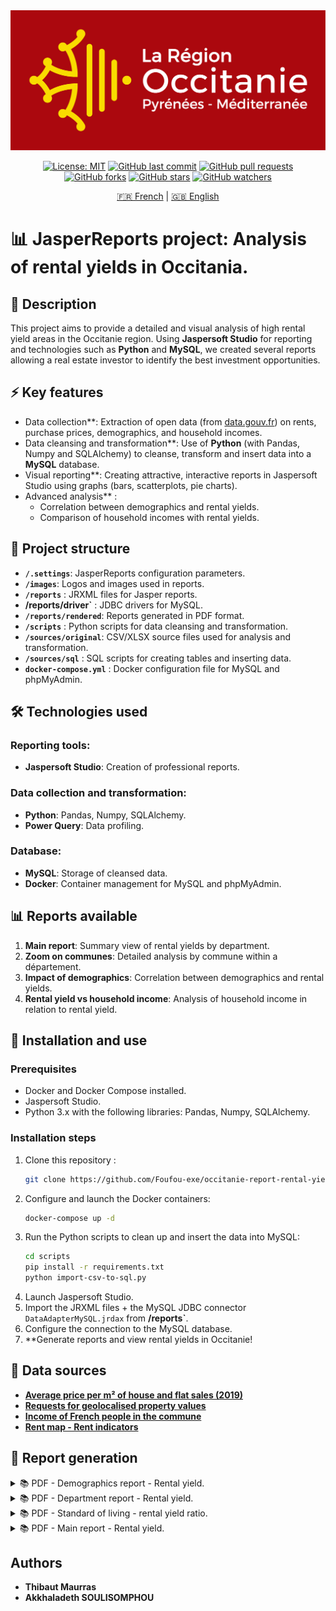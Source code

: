 <div align="center">
  <img src="images/OC-1706-instit-logo rectangle-quadri-150x150-150dpi.png" alt="occitanie-banner" />

[![License: MIT](https://img.shields.io/badge/License-Apache-yellow.svg)](https://github.com/Foufou-exe/occitanie-report-rental-yields/blob/main/LICENSE)
[![GitHub last commit](https://img.shields.io/github/last-commit/Foufou-exe/occitanie-report-rental-yields)]()
[![GitHub pull requests](https://img.shields.io/github/issues-pr/Foufou-exe/occitanie-report-rental-yields)]()
[![GitHub forks](https://img.shields.io/github/forks/Foufou-exe/occitanie-report-rental-yields)]()
[![GitHub stars](https://img.shields.io/github/stars/Foufou-exe/occitanie-report-rental-yields)]()
[![GitHub watchers](https://img.shields.io/github/watchers/Foufou-exe/occitanie-report-rental-yields)]()
</div>

<div align="center">

[🇫🇷 French](./README.fr.md) | [🇬🇧 English](./README.md)

</div>


# 📊 JasperReports project: Analysis of rental yields in Occitania.

## 📌 Description

This project aims to provide a detailed and visual analysis of high rental yield areas in the Occitanie region. Using **Jaspersoft Studio** for reporting and technologies such as **Python** and **MySQL**, we created several reports allowing a real estate investor to identify the best investment opportunities.

## ⚡ Key features
- Data collection**: Extraction of open data (from [data.gouv.fr](https://www.data.gouv.fr)) on rents, purchase prices, demographics, and household incomes.
- Data cleansing and transformation**: Use of **Python** (with Pandas, Numpy and SQLAlchemy) to cleanse, transform and insert data into a **MySQL** database.
- Visual reporting**: Creating attractive, interactive reports in Jaspersoft Studio using graphs (bars, scatterplots, pie charts).
- Advanced analysis** :
  - Correlation between demographics and rental yields.
  - Comparison of household incomes with rental yields.

## 📁 Project structure

- **`/.settings`**: JasperReports configuration parameters.
- **`/images`**: Logos and images used in reports.
- **`/reports`** : JRXML files for Jasper reports.
- **/reports/driver`** : JDBC drivers for MySQL.
- **`/reports/rendered`**: Reports generated in PDF format.
- **`/scripts`** : Python scripts for data cleansing and transformation.
- **`/sources/original`**: CSV/XLSX source files used for analysis and transformation.
- **`/sources/sql`** : SQL scripts for creating tables and inserting data.
- **`docker-compose.yml`** : Docker configuration file for MySQL and phpMyAdmin.


## 🛠️ Technologies used

### Reporting tools:
- **Jaspersoft Studio**: Creation of professional reports.

### Data collection and transformation:
- **Python**: Pandas, Numpy, SQLAlchemy.
- **Power Query**: Data profiling.

### Database:
- **MySQL**: Storage of cleansed data.
- **Docker**: Container management for MySQL and phpMyAdmin.


## 📊 Reports available

1. **Main report**: Summary view of rental yields by department.
2. **Zoom on communes**: Detailed analysis by commune within a département.
3. **Impact of demographics**: Correlation between demographics and rental yields.
4. **Rental yield vs household income**: Analysis of household income in relation to rental yield.


## 🚀 Installation and use

### Prerequisites

- Docker and Docker Compose installed.
- Jaspersoft Studio.
- Python 3.x with the following libraries: Pandas, Numpy, SQLAlchemy.

### Installation steps

1. Clone this repository :
   ```bash
   git clone https://github.com/Foufou-exe/occitanie-report-rental-yields.git
   ```
2. Configure and launch the Docker containers:
   ```bash
   docker-compose up -d
   ```
3. Run the Python scripts to clean up and insert the data into MySQL:
   ```bash
   cd scripts
   pip install -r requirements.txt
   python import-csv-to-sql.py
   ```
4. Launch Jaspersoft Studio.
5. Import the JRXML files + the MySQL JDBC connector `DataAdapterMySQL.jrdax` from **/reports`**.
6. Configure the connection to the MySQL database.
7. **Generate reports and view rental yields in Occitanie!


## 📖 Data sources

- **[Average price per m² of house and flat sales (2019)](https://www.data.gouv.fr/fr/datasets/prix-moyen-au-m2-des-ventes-de-maisons-et-dappartements-par-commune-en-2019/#/community-resources)**
- **[Requests for geolocalised property values](https://www.data.gouv.fr/fr/datasets/demandes-de-valeurs-foncieres-geolocalisees/)**
- **[Income of French people in the commune](https://www.data.gouv.fr/en/datasets/revenus-des-francais-a-la-commune/)**
- **[Rent map - Rent indicators](https://www.data.gouv.fr/fr/datasets/carte-des-loyers-indicateurs-de-loyers-dannonce-par-commune-en-2018/)**


## 🌟 Report generation

<details>
  <summary>
    📚 PDF - Demographics report - Rental yield.
  </summary>

[![Demography report - Rental yield](./images/screen/rendu_Rapport_démographie_Rendement%20locatif.png)](./reports/rendered/report-demography-rental-yield.pdf)

</details>

<details>
  <summary>
    📚 PDF - Department report - Rental yield.
  </summary>

[![Department report - Rental yield](./images/screen/rendu_Rapport_département_Rendement_locatif.png)](./reports/rendered/report-commune-rental-yield.pdf)

</details>

<details>
  <summary>
    📚 PDF - Standard of living - rental yield ratio.
  </summary>

[![County report - Rental yield](./images/screen/rendu_Rapport_niveau_de_vie_Rendement_locatif.png)](./reports/rendered/report-life-level-rental-yield.pdf)


</details>

<details>
  <summary>
    📚 PDF - Main report - Rental yield.
  </summary>

[![Departmental report - Rental yield](./images/screen/rendu_Rapport_principal_Rendement_locatif.png)](./reports/rendered/report-main-rental-yield.pdf)


</details>

## Authors
- **Thibaut Maurras**
- **Akkhaladeth SOULISOMPHOU**

